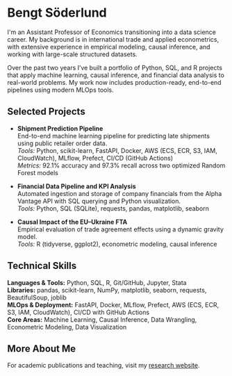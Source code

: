 # Bengt Söderlund

I'm an Assistant Professor of Economics transitioning into a data science career. My background is in international trade and applied econometrics, with extensive experience in empirical modeling, causal inference, and working with large-scale structured datasets.

Over the past two years I’ve built a portfolio of Python, SQL, and R projects that apply machine learning, causal inference, and financial data analysis to real-world problems. My work now includes production-ready, end-to-end pipelines using modern MLOps tools.

## Selected Projects

- **Shipment Prediction Pipeline**  
  End-to-end machine learning pipeline for predicting late shipments using public retailer order data.  
  *Tools:* Python, scikit-learn, FastAPI, Docker, AWS (ECS, ECR, S3, IAM, CloudWatch), MLflow, Prefect, CI/CD (GitHub Actions)  
  *Metrics:* 92.1% accuracy and 97.3% recall across two optimized Random Forest models

- **Financial Data Pipeline and KPI Analysis**  
  Automated ingestion and storage of company financials from the Alpha Vantage API with SQL querying and Python visualization.  
  *Tools:* Python, SQL (SQLite), requests, pandas, matplotlib, seaborn

- **Causal Impact of the EU–Ukraine FTA**  
  Empirical evaluation of trade agreement effects using a dynamic gravity model.  
  *Tools:* R (tidyverse, ggplot2), econometric modeling, causal inference

## Technical Skills

**Languages & Tools:** Python, SQL, R, Git/GitHub, Jupyter, Stata  
**Libraries:** pandas, scikit-learn, NumPy, matplotlib, seaborn, requests, BeautifulSoup, joblib  
**MLOps & Deployment:** FastAPI, Docker, MLflow, Prefect, AWS (ECS, ECR, S3, IAM, CloudWatch), CI/CD with GitHub Actions  
**Core Areas:** Machine Learning, Causal Inference, Data Wrangling, Econometric Modeling, Data Visualization

## More About Me

For academic publications and teaching, visit my [research website](https://www.bengtsoderlund.com).
